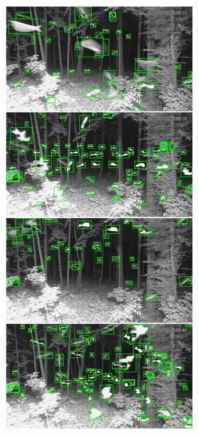![20200705-223539-230544](in/20200705/20200705-223539-230544_0_.jpg)
![20200705-230549-233554](in/20200705/20200705-230549-233554_0_.jpg)
![20200705-233559-000004](in/20200705/20200705-233559-000004_0_.jpg)
![20200706-000009-003014](in/20200706/20200706-000009-003014_0_.jpg)
